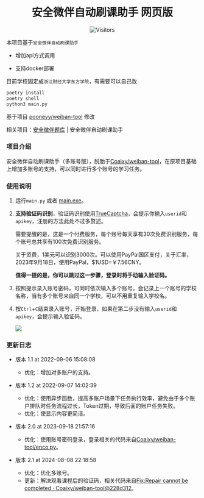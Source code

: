 <h1 align="center">安全微伴自动刷课助手 网页版</h1>
<p align="center" class="shields">
    <img src="https://badges.toozhao.com/badges/01HAMCFS652W02Z5H3CE02M4JY/blue.svg" alt="Visitors"/>
</p>

本项目基于`安全微伴自动刷课助手`

- 增加api方式调用

- 支持docker部署

目前学校固定成`浙江财经大学东方学院`，有需要可以自己改

```sh
poetry install
poetry shell
python3 main.py
```

基于项目 [pooneyy/weiban-tool](https://github.com/pooneyy/weiban-tool) 修改

相关项目：[安全微伴题库](https://github.com/pooneyy/WeibanQuestionsBank) | 安全微伴自动刷课助手

### 项目介绍

安全微伴自动刷课助手（多账号版），脱胎于[Coaixy/weiban-tool](https://github.com/Coaixy/weiban-tool)，在原项目基础上增加多账号的支持，可以同时进行多个账号的学习任务。

### 使用说明

1. 运行`main.py` 或者 [main.exe](https://github.com/pooneyy/weiban-tool/releases)。

2. **支持验证码识别**，验证码识别使用[TrueCaptcha](https://truecaptcha.org/)，会提示你输入`userid`和`apikey`，注册的方法此处不过多赘述。

   需要提醒的是，这是一个付费服务，每个账号每天享有30次免费识别服务，每个账号总共享有100次免费识别服务。

   关于资费，1美元可以识别3000次。可以使用PayPal国区支付，关于汇率，2023年9月18日，使用PayPal，$1USD=￥7.56CNY。

   **值得一提的是，你可以跳过这一步骤，登录时将手动输入验证码。**

3. 按照提示录入账号密码，可同时依次输入多个账号，会记录上一个账号的学校名称，当有多个账号来自同一个学校，可以不用重复输入学校名。

4. 按`Ctrl`+`C`结束录入账号，开始登录，如果在第二步没有输入`userid`和`apikey`，会提示输入验证码。

   ![](https://telegraph-image1.pages.dev/file/e46f287b9733d3b8d21bc.png)

### 更新日志

- 版本 1.1 at 2022-09-06 15:08:08
     - 优化：增加对多账户的支持。
- 版本 1.2 at 2022-09-07 14:02:39
  -    优化：使用异步函数，提高多账户场景下任务执行效率，避免由于多个账户排队时任务流程过长，Token过期，导致后面的账户任务失败。
  -    优化：使显示内容更简洁。

- 版本 2.0 at 2023-09-18 21:57:16
  - 优化：使用账号密码登录，登录相关的代码来自[Coaixy/weiban-tool/enco.py](https://github.com/Coaixy/weiban-tool/blob/bf08fe823953afa834b49fe8d7e7a1d5abf7e605/enco.py)。

- 版本 2.1 at 2024-08-08 22:18:58
  - 优化：优化多账号。
  - 更新：解决观看课程后的验证码，相关代码来自[Fix:Repair cannot be completed · Coaixy/weiban-tool@228d312](https://github.com/Coaixy/weiban-tool/commit/228d312c6ec2a061e60aefa2f5ecb4aedeb4307e)。
